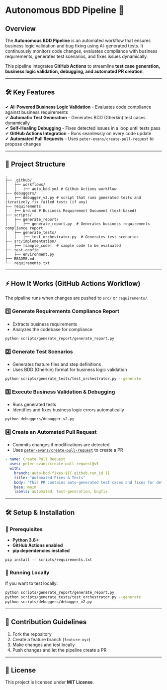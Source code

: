 
# **Autonomous BDD Pipeline 🚀**  

## **Overview**  
The **Autonomous BDD Pipeline** is an automated workflow that ensures business logic validation and bug fixing using AI-generated tests. It continuously monitors code changes, evaluates compliance with business requirements, generates test scenarios, and fixes issues dynamically.  

This pipeline integrates **GitHub Actions** to streamline **test case generation, business logic validation, debugging, and automated PR creation**.  

---

## **🛠️ Key Features**  
✔ **AI-Powered Business Logic Validation** - Evaluates code compliance against business requirements  
✔ **Automatic Test Generation** - Generates BDD (Gherkin) test cases dynamically  
✔ **Self-Healing Debugging** - Fixes detected issues in a loop until tests pass  
✔ **GitHub Actions Integration** - Runs seamlessly on every code update  
✔ **Automated Pull Requests** - Uses `peter-evans/create-pull-request` to propose changes  

---

## **📂 Project Structure**  
```
.
├── .github/
│   ├── workflows/
│   │   ├── auto_bdd.yml # GitHub Actions workflow
├── debuggers/
│   ├── debugger_v2.py # script that runs generated tests and iteratively fix failed tests (if any)
├── requirements
│   ├── brd.md # Business Requirement Document (text-based)
├── scripts/
│   ├── generate_report/
│   │   ├── generate_report.py  # Generates business requirements compliance report
│   ├── generate_tests/
│   │   ├── test_orchestrator.py  # Generates test scenarios
├── src/implementation/
│   ├── [sample_code]  # sample code to be evaluated
├── test-config
│   ├── environment.py
├── README.md
└── requirements.txt
```

---

## **⚡ How It Works (GitHub Actions Workflow)**  
The pipeline runs when changes are pushed to `src/` or `requirements/`.  

### **1️⃣ Generate Requirements Compliance Report**
- Extracts business requirements  
- Analyzes the codebase for compliance  

```bash
python scripts/generate_report/generate_report.py
```

### **2️⃣ Generate Test Scenarios**
- Generates feature files and step definitions  
- Uses BDD (Gherkin) format for business logic validation  

```bash
python scripts/generate_tests/test_orchestrator.py --generate
```

### **3️⃣ Execute Business Validation & Debugging**
- Runs generated tests  
- Identifies and fixes business logic errors automatically  

```bash
python debuggers/debugger_v2.py
```

### **4️⃣ Create an Automated Pull Request**
- Commits changes if modifications are detected  
- Uses [`peter-evans/create-pull-request`](https://github.com/peter-evans/create-pull-request) to create a PR  

```yaml
- name: Create Pull Request
  uses: peter-evans/create-pull-request@v5
  with:
    branch: auto-bdd-fixes-${{ github.run_id }}
    title: "Automated Fixes & Tests"
    body: "This PR contains auto-generated test cases and fixes for detected issues."
    base: main
    labels: automated, test-generation, bugfix
```

---

## **🛠️ Setup & Installation**
### **📌 Prerequisites**
- **Python 3.8+**  
- **GitHub Actions enabled**  
- **pip dependencies installed**  

```bash
pip install -r scripts/requirements.txt
```

### **🚀 Running Locally**
If you want to test locally:  
```bash
python scripts/generate_report/generate_report.py
python scripts/generate_tests/test_orchestrator.py --generate
python scripts/debuggers/debugger_v2.py
```

---

## **📌 Contribution Guidelines**
1. Fork the repository  
2. Create a feature branch (`feature-xyz`)  
3. Make changes and test locally  
4. Push changes and let the pipeline create a PR  

---

## **📜 License**
This project is licensed under **MIT License**.  
